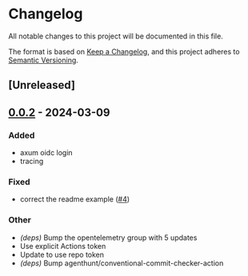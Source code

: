 # Changelog
All notable changes to this project will be documented in this file.

The format is based on [Keep a Changelog](https://keepachangelog.com/en/1.0.0/),
and this project adheres to [Semantic Versioning](https://semver.org/spec/v2.0.0.html).

## [Unreleased]

## [0.0.2](https://github.com/philipcristiano/rust_service_conventions/compare/v0.0.1...v0.0.2) - 2024-03-09

### Added
- axum oidc login
- tracing

### Fixed
- correct the readme example ([#4](https://github.com/philipcristiano/rust_service_conventions/pull/4))

### Other
- *(deps)* Bump the opentelemetry group with 5 updates
- Use explicit Actions token
- Update to use repo token
- *(deps)* Bump agenthunt/conventional-commit-checker-action

